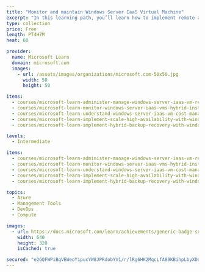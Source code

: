 ```yaml
---
title: "Monitor and maintain Windows Server IaaS Virtual Machine"
excerpt: "In this learning path, you’ll learn how to implement remote administration and management in Azure. After completing this path, you’ll be able to monitor your Azure resources, and plan for scale and high-availability."
type: collection
price: Free
length: PT4H7M
heat: 60

provider:
  name: Microsoft Learn
  domain: microsoft.com
  images:
    - url: /assets/images/organizations/microsoft.com-50x50.jpg
      width: 50
      height: 50

items:
  - courses/microsoft-learn-administer-manage-windows-server-iaas-vm-remotely
  - courses/microsoft-learn-monitor-windows-server-iaas-vms-hybrid-instances
  - courses/microsoft-learn-understand-windows-server-iaas-vm-cost-management
  - courses/microsoft-learn-implement-scale-high-availability-with-windows-server-vm
  - courses/microsoft-learn-implement-hybrid-backup-recovery-with-windows-server-iaas

levels:
  - Intermediate

items:
  - courses/microsoft-learn-administer-manage-windows-server-iaas-vm-remotely
  - courses/microsoft-learn-monitor-windows-server-iaas-vms-hybrid-instances
  - courses/microsoft-learn-understand-windows-server-iaas-vm-cost-management
  - courses/microsoft-learn-implement-scale-high-availability-with-windows-server-vm
  - courses/microsoft-learn-implement-hybrid-backup-recovery-with-windows-server-iaas

topics:
  - Azure
  - Management Tools
  - DevOps
  - Compute

images:
  - url: https://docs.microsoft.com/learn/achievements/generic-badge-social.png
    width: 640
    height: 320
    isCached: true

secured: "e2GQFWPiBqVEWeoYipucYW8JPRdobYV1/r/lRg6HK2MqcLfA89KBihpLbyXDUjWVTE4edUqo3kgMZMweSsKfBN3RWN2kbiTYC7SubNIvdPHlowN9BxTbaQvxcWHCcVgWCJYYCBLsnYesbQ/e0GYYsREGiE/M3f9jXspT/PMzA2KY7BnicNiKRIndr/OqXZn3qYc7aUiUFo/lnZnV6aGc+BCKUyb+/cSpM5aRw2+SV9nQAbjp7hpWNvVqXuGvZ4TDzATfgUZyBSW34zfurBodUvprZYtbyOpJEyIRedTySJhv+cVhaXocZqPwN3KA88cnUrbrZziBVwYn/iaxvONNQQ==;2WygkcPBZHGSrh4M2a25iQ=="
---
```


